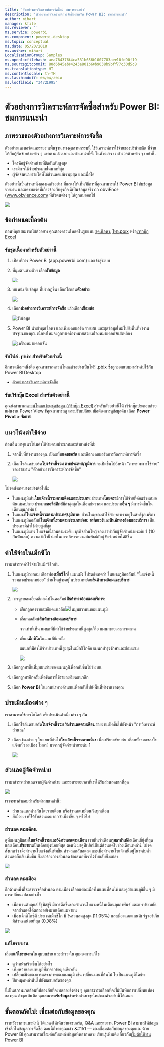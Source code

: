 ```yaml
---
title: 'ตัวอย่างการวิเคราะห์การจัดซื้อ: ชมการแนะนำ'
description: 'ตัวอย่างการวิเคราะห์การจัดซื้อสำหรับ Power BI: ชมการแนะนำ'
author: mihart
manager: kfile
ms.reviewer: ''
ms.service: powerbi
ms.component: powerbi-desktop
ms.topic: conceptual
ms.date: 05/20/2018
ms.author: mihart
LocalizationGroup: Samples
ms.openlocfilehash: aea76437664ca531b65601007783aee10fd90f19
ms.sourcegitcommit: 80d6b45eb84243e801b60b9038b9bff77c30d5c8
ms.translationtype: HT
ms.contentlocale: th-TH
ms.lasthandoff: 06/04/2018
ms.locfileid: "34721995"
---
```

# <a name="procurement-analysis-sample-for-power-bi-take-a-tour"></a>ตัวอย่างการวิเคราะห์การจัดซื้อสำหรับ Power BI: ชมการแนะนำ

## <a name="overview-of-the-procurement-analysis-sample"></a>ภาพรวมของตัวอย่างการวิเคราะห์การจัดซื้อ
ตัวอย่างแดชบอร์ดและรายงานพื้นฐาน ทางอุตสาหกรรมนี้ ใช้วิเคราะห์การใช้จ่ายของบริษัทผลิต ที่จ่ายให้กับผู้จัดจำหน่ายต่าง ๆ แยกตามประเภทและตำแหน่งที่ตั้ง ในตัวอย่าง เราสำรวจด้านต่าง ๆ เหล่านี้:

* ใครคือผู้จัดจำหน่ายที่ติดอันดับสูงสุด
* เรามีการใช้จ่ายประเภทใดมากที่สุด
* ผู้จัดจำหน่ายรายใดที่ให้ส่วนลดแก่เราสูงสุด และเมื่อใด

ตัวอย่างนี้เป็นส่วนหนึ่งของชุดตัวอย่าง ที่แสดงให้เห็นวิธีการที่คุณสามารถใช้ Power BI กับข้อมูล รายงาน และแดชบอร์ดที่เกี่ยวข้องกับธุรกิจ นี่เป็นข้อมูลจริงจาก obviEnce ([www.obvience.com)](http://www.obvience.com/) ที่ตัวตนต่าง ๆ ได้ถูกลบออกไป

![](media/sample-procurement/procurement1.png)

## <a name="prerequisites"></a>ข้อกำหนดเบื้องต้น

 ก่อนที่คุณสามารถใช้ตัวอย่าง คุณต้องดาวน์โหลดในรูปแบบ [ชุดเนื้อหา](https://docs.microsoft.com/power-bi/sample-procurement#get-the-content-pack-for-this-sample), [ไฟล์.pbix](http://download.microsoft.com/download/D/5/3/D5390069-F723-413B-8D27-5888500516EB/Procurement-Analysis-Sample-PBIX.pbix) หรือ[เวิร์กบุ๊ก Excel](http://go.microsoft.com/fwlink/?LinkId=529784)

### <a name="get-the-content-pack-for-this-sample"></a>รับชุดเนื้อหาสำหรับตัวอย่างนี้

1. เปิดบริการ Power BI (app.powerbi.com) และเข้าสู่ระบบ
2. ที่มุมด้านล่างซ้าย เลือก**รับข้อมูล**
   
    ![](media/sample-datasets/power-bi-get-data.png)
3. บนหน้า รับข้อมูล ที่ปรากฏขึ้น เลือกไอคอน**ตัวอย่าง**
   
   ![](media/sample-datasets/power-bi-samples-icon.png)
4. เลือก**ตัวอย่างการวิเคราะห์การจัดซื้อ** แล้วเลือก**เชื่อมต่อ**  
  
   ![รับข้อมูล](media/sample-procurement/procurement1a.png)
   
5. Power BI นำเข้าชุดเนื้อหา และเพิ่มแดชบอร์ด รายงาน และชุดข้อมูลใหม่ไปยังพื้นที่ทำงานปัจจุบันของคุณ เนื้อหาใหม่จะถูกทำเครื่องหมายด้วยเครื่องหมายดอกจันสีเหลือง 
   
   ![เครื่องหมายดอกจัน](media/sample-procurement/procurement1b.png)
  
### <a name="get-the-pbix-file-for-this-sample"></a>รับไฟล์ .pbix สำหรับตัวอย่างนี้

อีกทางเลือกหนึ่งคือ คุณสามารถดาวน์โหลดตัวอย่างเป็นไฟล์ .pbix ซึ่งถูกออกแบบมาสำหรับใช้กับ Power BI Desktop 

 * [ตัวอย่างการวิเคราะห์การจัดซื้อ](http://download.microsoft.com/download/D/5/3/D5390069-F723-413B-8D27-5888500516EB/Procurement%20Analysis%20Sample%20PBIX.pbix)

### <a name="get-the-excel-workbook-for-this-sample"></a>รับเวิร์กบุ๊ก Excel สำหรับตัวอย่างนี้
คุณยังสามารถ[ดาวน์โหลดเพียงชุดข้อมูล (เวิร์กบุ๊ก Excel)](http://go.microsoft.com/fwlink/?LinkId=529784) สำหรับตัวอย่างนี้ได้ เวิร์กบุ๊กประกอบด้วยแผ่นงาน Power View ที่คุณสามารถดู และปรับเปลี่ยน เมื่อต้องการดูข้อมูลดิบ เลือก **Power Pivot > จัดการ**


## <a name="spending-trends"></a>แนวโน้มค่าใช้จ่าย
ก่อนอื่น มาดูแนวโน้มค่าใช้จ่ายตามประเภทและตำแหน่งที่ตั้ง  

1. จากพื้นที่ทำงานของคุณ เปิดแท็บ**แดชบอร์ด** และเลือกแดชบอร์ดการวิเคราะห์การจัดซื้อ
2. เลือกไทล์แดชบอร์ด**ใบแจ้งหนี้รวม ตามประเทศ/ภูมิภาค** จะเปิดขึ้นไปยังหน้า "ภาพรวมการใช้จ่าย" ของรายงาน "ตัวอย่างการวิเคราะห์การจัดซื้อ"

    ![](media/sample-procurement/procurement2.png)

โปรดสังเกตบางอย่างต่อไปนี้:

* ในแผนภูมิเส้น**ใบแจ้งหนี้รวมตามเดือนและประเภท**: ประเภท**โดยตรง**มีการใช้จ่ายที่ค่อนข้างเสมอต้นเสมอปลาย ประเภท**ลอจิสติกส์**มีค่าสูงสุดในเดือนธันวาคม และประเภท**อื่น ๆ** มีการดีดขึ้นในเดือนกุมภาพันธ์
* ในแผนที่**ใบแจ้งหนี้รวมตามประเทศ/ภูมิภาค**: ส่วนใหญ่ของค่าใช้จ่ายของเราอยู่ในสหรัฐอเมริกา
* ในแผนภูมิคอลัมน์**ใบแจ้งหนี้รวมตามประเภทย่อย**: **ฮาร์ดแวร์**และ**สินค้าทางอ้อมและบริการ** เป็นประเภทมีค่าใช้จ่ายสูงที่สุด
* ในแผนภูมิแท่ง ใบแจ้งหนี้รวมตามระดับ: ธุรกิจส่วนใหญ่ของเราทำกับผู้จัดจำหน่ายระดับ 1 (10 อันดับแรก) ความเข้าใจนี้ช่วยในการบริหารความสัมพันธ์กับผู้จัดจำหน่ายได้ดีขึ้น

## <a name="spending-in-mexico"></a>ค่าใช้จ่ายในเม็กซิโก
เรามาสำรวจค่าใช้จ่ายในเม็กซิโกกัน

1. ในแผนภูมิวงกลม เลือกฟอง**เม็กซิโก**ในแผนผัง โปรดสังเกตว่า ในแผนภูมิคอลัมน์ "ใบแจ้งหนี้รวมตามประเภทย่อย" ส่วนใหญ่จะอยู่ในประเภทย่อย**สินค้าทางอ้อมและบริการ**

   ![](media/sample-procurement/pbi_procsample_spendmexico.png)
2. การดูรายละเอียดลึกลงไปในคอลัมน์**สินค้าทางอ้อมและบริการ**:

   * เลือกลูกศรรายละเอียดแนวลึก![](media/sample-procurement/pbi_drilldown_icon.png)ในมุมขวาบนของแผนภูมิ
   * เลือกคอลัมน์**สินค้าทางอ้อมและบริการ**

      จากเท่าที่เห็น แผนกที่มีค่าใช้จ่ายประเภทนี้สูงสุดก็คือ แผนกขายและการตลาด
   * เลือก**เม็กซิโก**ในแผนที่อีกครั้ง

      แผนกที่มีค่าใช้จ่ายประเภทนี้สูงสุดในเม็กซิโกคือ แผนกบำรุงรักษาและซ่อมแซม

      ![](media/sample-procurement/pbi_procsample_drill_mexico.png)
3. เลือกลูกศรขึ้นที่มุมบนซ้ายของแผนภูมิเพื่อกลับขึ้นไปข้างบน
4. เลือกลูกศรอีกครั้งเพื่อปิดการใช้รายละเอียดแนวลึก  
5. เลือก **Power BI** ในแถบนำทางด้านบนเพื่อกลับไปยังพื้นที่ทำงานของคุณ

## <a name="evaluate-different-cities"></a>ประเมินเมืองต่าง ๆ
เราสามารถใช้การไฮไลต์ เพื่อประเมินค่าเมืองต่าง ๆ กัน

1. เลือกไทล์แดชบอร์ด**ใบแจ้งหนี้รวม %ส่วนลดตามเดือน** รายงานเปิดขึ้นไปยังหน้า "การวิเคราะห์ส่วนลด"
2. เลือกเมืองต่าง ๆ ในแผนที่ต้นไม้**ใบแจ้งหนี้รวมตามเมือง** เพื่อเปรียบเทียบกัน เกือบทั้งหมดของใบแจ้งหนี้ของเมือง ไมอามี มาจากผู้จัดจำหน่ายระดับ 1

   ![](media/sample-procurement/pbi_procsample_miamitreemap2.png)

## <a name="vendor-discounts"></a>ส่วนลดผู้จัดจำหน่าย
เรามาสำรวจส่วนลดจากผู้จัดจำหน่าย และรอบระยะเวลาที่เราได้รับส่วนลดมากที่สุด

![](media/sample-procurement/procurement4.png)

เราจะหาคำตอบสำหรับคำถามเหล่านี้:

* ส่วนลดแตกต่างกันโดยรายเดือน หรือส่วนลดเหมือนกันทุกเดือน
* มีเมืองบางที่ได้รับส่วนลดมากกว่าเมืองอื่น ๆ หรือไม่

### <a name="discount-by-month"></a>ส่วนลด ตามเดือน
ดูที่แผนภูมิผสม**ใบแจ้งหนี้รวมและ%ส่วนลดตามเดือน** เราเห็นว่าเดือน**กุมภาพันธ์**คือเดือนที่ยุ่งที่สุด และเดือน**กันยายน**เป็นเดือนยุ่งน้อยที่สุด ตอนนี้ มาดูที่เปอร์เซ็นต์ส่วนลดในช่วงเดือนเหล่านี้
โปรดสังเกตว่า เมื่อจำนวนใบแจ้งหนี้เพิ่มขึ้น ส่วนลดกลับลดลง และเมื่อจำนวนใบแจ้งหนี้อยู่ในระดับต่ำ ส่วนลดก็กลับเพิ่มขึ้น ยิ่งเราต้องการส่วนลด ข้อเสนอที่เราได้รับกลับยิ่งแย่ลง

![](media/sample-procurement/procurement5.png)

### <a name="discount-by-city"></a>ส่วนลด ตามเมือง
อีกด้านหนึ่งที่จะสำรวจคือส่วนลด ตามเมือง เลือกแต่ละเมืองในแผนที่ต้นไม้ และดูว่าแผนภูมิอื่น ๆ มีการเปลี่ยนแปลงอย่างไร

* เมืองเซนต์หลุยส์ รัฐมิสซูรี มีการดีดขึ้นของจำนวนใบแจ้งหนี้ในเดือนกุมภาพันธ์ และการประหยัดจากส่วนลดได้ตกลงอย่างมากเดือนเมษายน
* เมืองเม็กซิโกซิตี ประเทศเม็กซิโก มี %ส่วนลดสูงสุด (11.05%) และเมืองแอตแลนต้า รัฐจอร์เจีย มีส่วนลดน้อยที่สุด (0.08%)

![](media/sample-procurement/procurement6.png)

### <a name="edit-the-report"></a>แก้ไขรายงาน
เลือก**แก้ไขรายงาน**ในมุมบนซ้าย และสำรวจในมุมมองการแก้ไข

* ดูว่าหน้าสร้างขึ้นได้อย่างไร
* เพิ่มหน้าและแผนภูมิที่มาจากข้อมูลเดียวกัน
* เปลี่ยนชนิดของการแสดงภาพของแผนภูมิ เช่น เปลี่ยนแผนที่ต้นไม้ ไปเป็นแผนภูมิโดนัท
* ปักหมุดเหล่านั้นไปยังแดชบอร์ดของคุณ

นี่เป็นสภาพแวดล้อมที่ปลอดภัยที่จะทดลองสิ่งต่าง ๆ﻿ คุณสามารถเลือกที่จะไม่บันทึกการเปลี่ยนแปลงของคุณ ถ้าคุณบันทึก คุณสามารถ**รับข้อมูล**สำหรับสำเนาชุดใหม่ของตัวอย่างนี้ได้เสมอ

## <a name="next-steps-connect-to-your-data"></a>ขั้นตอนถัดไป: เชื่อมต่อกับข้อมูลของคุณ
เราหวังว่าการแนะนำนี้ ได้แสดงให้เห็นว่าแดชบอร์ด, Q&A และรายงาน Power BI สามารถให้ข้อมูลเชิงลึกในข้อมูลการจัดซื้อ ตอนนี้ถึงตาคุณแล้ว &#151 — ลองเชื่อมต่อกับข้อมูลของคุณเอง ด้วย Power BI คุณสามารถเชื่อมต่อกับแหล่งข้อมูลที่หลากหลาย เรียนรู้เพิ่มเติมเกี่ยวกับ[เริ่มต้นใช้งาน Power BI](service-get-started.md)
